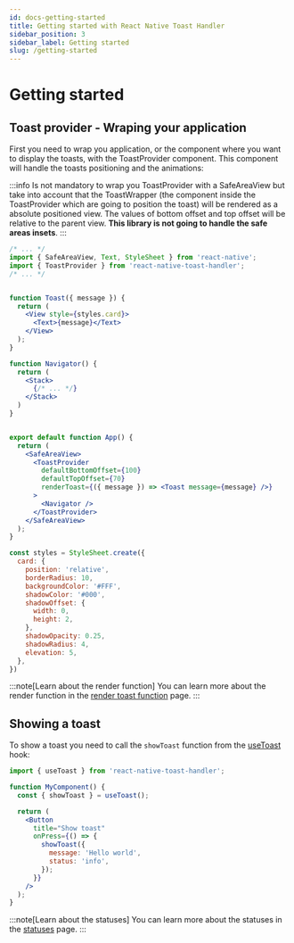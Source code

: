 ```yaml
---
id: docs-getting-started
title: Getting started with React Native Toast Handler
sidebar_position: 3
sidebar_label: Getting started
slug: /getting-started
---
```


# Getting started

## Toast provider - Wraping your application

First you need to wrap you application, or the component where you want to display the toasts, with the ToastProvider component. This component will handle the toasts positioning and the animations:

:::info
Is not mandatory to wrap you ToastProvider with a SafeAreaView but take into account that the ToastWrapper (the component inside the ToastProvider which are going to position the toast) will be rendered as a absolute positioned view. The values of bottom offset and top offset will be relative to the parent view. **This library is not going to handle the safe areas insets**.
:::

```jsx
/* ... */
import { SafeAreaView, Text, StyleSheet } from 'react-native';
import { ToastProvider } from 'react-native-toast-handler';
/* ... */


function Toast({ message }) {
  return (
    <View style={styles.card}>
      <Text>{message}</Text>
    </View>
  );
}

function Navigator() {
  return (
    <Stack>
      {/* ... */}
    </Stack>
  )
}


export default function App() {
  return (
    <SafeAreaView>
      <ToastProvider
        defaultBottomOffset={100}
        defaultTopOffset={70}
        renderToast={({ message }) => <Toast message={message} />}
      >
        <Navigator />
      </ToastProvider>
    </SafeAreaView>
  );
}

const styles = StyleSheet.create({
  card: {
    position: 'relative',
    borderRadius: 10,
    backgroundColor: '#FFF',
    shadowColor: '#000',
    shadowOffset: {
      width: 0,
      height: 2,
    },
    shadowOpacity: 0.25,
    shadowRadius: 4,
    elevation: 5,
  },
})

```

:::note[Learn about the render function]
You can learn more about the render function in the [render toast function](/docs/usage/render-toast-function) page.
:::


## Showing a toast

To show a toast you need to call the `showToast` function from the [useToast](/docs/hooks/useToast) hook:

```jsx
import { useToast } from 'react-native-toast-handler';

function MyComponent() {
  const { showToast } = useToast();

  return (
    <Button
      title="Show toast"
      onPress={() => {
        showToast({
          message: 'Hello world',
          status: 'info',
        });
      }}
    />
  );
}
```

:::note[Learn about the statuses]
You can learn more about the statuses in the [statuses](/docs/usage/statuses) page.
:::
